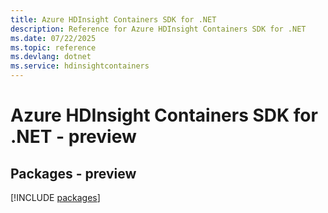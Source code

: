 ```yaml
---
title: Azure HDInsight Containers SDK for .NET
description: Reference for Azure HDInsight Containers SDK for .NET
ms.date: 07/22/2025
ms.topic: reference
ms.devlang: dotnet
ms.service: hdinsightcontainers
---
```

# Azure HDInsight Containers SDK for .NET - preview
## Packages - preview
[!INCLUDE [packages](hdinsight-containers-index.md)]